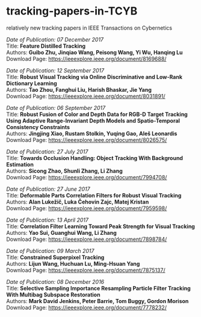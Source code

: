 # tracking-papers-in-TCYB
relatively new tracking papers in IEEE Transactions on Cybernetics

*Date of Publication: 07 December 2017*  
Title: **Feature Distilled Tracking**  
Authors: **Guibo Zhu, Jinqiao Wang, Peisong Wang, Yi Wu, Hanqing Lu**  
Download Page: https://ieeexplore.ieee.org/document/8169688/

*Date of Publication: 12 September 2017*  
Title: **Robust Visual Tracking via Online Discriminative and Low-Rank Dictionary Learning**  
Authors: **Tao Zhou, Fanghui Liu, Harish Bhaskar, Jie Yang**  
Download Page: https://ieeexplore.ieee.org/document/8031891/

*Date of Publication: 06 September 2017*  
Title: **Robust Fusion of Color and Depth Data for RGB-D Target Tracking Using Adaptive Range-Invariant Depth Models and Spatio-Temporal Consistency Constraints**  
Authors: **Jingjing Xiao, Rustam Stolkin, Yuqing Gao, Aleš Leonardis**  
Download Page: https://ieeexplore.ieee.org/document/8026575/

*Date of Publication: 27 July 2017*  
Title: **Towards Occlusion Handling: Object Tracking With Background Estimation**  
Authors: **Sicong Zhao, Shunli Zhang, Li Zhang**  
Download Page: https://ieeexplore.ieee.org/document/7994708/

*Date of Publication: 27 June 2017*  
Title: **Deformable Parts Correlation Filters for Robust Visual Tracking**  
Authors: **Alan Lukežič, Luka Čehovin Zajc, Matej Kristan**  
Download Page: https://ieeexplore.ieee.org/document/7959598/

*Date of Publication: 13 April 2017*  
Title: **Correlation Filter Learning Toward Peak Strength for Visual Tracking**  
Authors: **Yao Sui, Guanghui Wang, Li Zhang**  
Download Page: https://ieeexplore.ieee.org/document/7898784/

*Date of Publication: 09 March 2017*  
Title: **Constrained Superpixel Tracking**  
Authors: **Lijun Wang, Huchuan Lu, Ming-Hsuan Yang**  
Download Page: https://ieeexplore.ieee.org/document/7875137/

*Date of Publication: 08 December 2016*  
Title: **Selective Sampling Importance Resampling Particle Filter Tracking With Multibag Subspace Restoration**  
Authors: **Mark David Jenkins, Peter Barrie, Tom Buggy, Gordon Morison**  
Download Page: https://ieeexplore.ieee.org/document/7778232/
